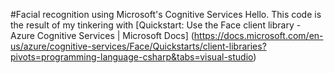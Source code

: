 #Facial recognition using Microsoft's Cognitive Services
Hello.  This code is the result of my tinkering with [Quickstart: Use the Face client library - Azure Cognitive Services | Microsoft Docs]
(https://docs.microsoft.com/en-us/azure/cognitive-services/Face/Quickstarts/client-libraries?pivots=programming-language-csharp&tabs=visual-studio)
